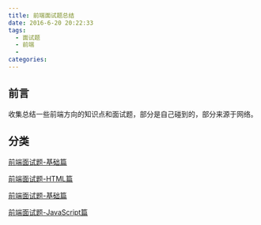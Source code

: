 ```yaml
---
title: 前端面试题总结
date: 2016-6-20 20:22:33  
tags:
  - 面试题
  - 前端
  - 
categories: 
---
```


## 前言

收集总结一些前端方向的知识点和面试题，部分是自己碰到的，部分来源于网络。

## 分类

[前端面试题-基础篇](https:www.niices.com)

[前端面试题-HTML篇](https:www.niices.com)

[前端面试题-基础篇](https:www.niices.com)

[前端面试题-JavaScript篇](https:www.niices.com)